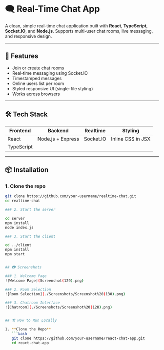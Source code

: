 # 🗨️ Real-Time Chat App

A clean, simple real-time chat application built with **React**, **TypeScript**, **Socket.IO**, and **Node.js**. Supports multi-user chat rooms, live messaging, and responsive design.

---

## 🚀 Features

- Join or create chat rooms
- Real-time messaging using Socket.IO
- Timestamped messages
- Online users list per room
- Styled responsive UI (single-file styling)
- Works across browsers

---

## 🛠️ Tech Stack

| Frontend | Backend        | Realtime | Styling |
|----------|----------------|----------|---------|
| React    | Node.js + Express | Socket.IO | Inline CSS in JSX |
| TypeScript |               |          |         |

---

## 📦 Installation

### 1. Clone the repo

```bash
git clone https://github.com/your-username/realtime-chat.git
cd realtime-chat

### 2. Start the server

cd server
npm install
node index.js

### 3. Start the client

cd ../client
npm install
npm start


## 📷 Screenshots

### 1. Welcome Page
![Welcome Page](Screenshot(129).png)

### 2. Room Selection
![Room Selection](./Screenshots/Screenshot%20(130).png)

### 3. Chatroom Interface
![Chatroom](./Screenshots/Screenshot%20(128).png)


## 🛠️ How to Run Locally

1. **Clone the Repo**
   ```bash
   git clone https://github.com/your-username/react-chat-app.git
   cd react-chat-app


